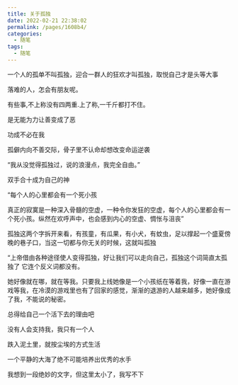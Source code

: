 ```yaml
---
title: 关于孤独
date: 2022-02-21 22:38:02
permalink: /pages/1608b4/
categories:
  - 随笔
tags:
  - 随笔
---
```



一个人的孤单不叫孤独，迎合一群人的狂欢才叫孤独，取悦自己才是头等大事



落难的人，怎会有朋友呢。



有些事,不上称没有四两重.上了称,一千斤都打不住。



是无能为力让善变成了恶



功成不必在我



孤僻内向不善交际，骨子里不认命却想改变命运逆袭



“我从没觉得孤独过，说的浪漫点，我完全自由。”



双手合十成为自己的神



“每个人的心里都会有一个死小孩



真正的寂寞是一种深入骨髓的空虚，一种令你发狂的空虚，每个人的心里都会有一个死小孩。纵然在欢呼声中，也会感到内心的空虚、惆怅与沮丧”



孤独这两个字拆开来看，有孩童，有瓜果，有小犬，有蚊虫，足以撑起一个盛夏傍晚的巷子口，当这一切都与你无关的时候，这就叫孤独



“上帝借由各种途径使人变得孤独，好让我们可以走向自己，孤独这个词简直太孤独了 它连个反义词都没有。



她好像就在哪，就在等我。只要我上线她像是一个小孩纸在等着我，好像一直在游戏等我，在冷漠的游戏里也有了回家的感觉，渐渐的退游的人越来越多，她好像成了我，不能说的秘密。



总得给自己一个活下去的理由吧

没有人会支持我，我只有一个人

跌入泥土里，就按尘埃的方式生活

一个平静的大海了绝不可能培养出优秀的水手

我想到一段绝妙的文字，但这里太小了，我写不下

